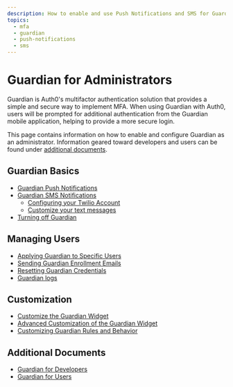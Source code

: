 ```yaml
---
description: How to enable and use Push Notifications and SMS for Guardian MFA.
topics:
  - mfa
  - guardian
  - push-notifications
  - sms
---
```


# Guardian for Administrators 

Guardian is Auth0's multifactor authentication solution that provides a simple and secure way to implement MFA. When using Guardian with Auth0, users will be prompted for additional authentication from the Guardian mobile application, helping to provide a more secure login.

This page contains information on how to enable and configure Guardian as an administrator. Information geared toward developers and users can be found under [additional documents](#additional-documents).

## Guardian Basics
* [Guardian Push Notifications](/multifactor-authentication/administrator/push-notifications)
* [Guardian SMS Notifications](/multifactor-authentication/administrator/sms-notifications)
  * [Configuring your Twilio Account](/multifactor-authentication/administrator/twilio-configuration)
  * [Customize your text messages](/multifactor-authentication/administrator/sms-templates)
* [Turning off Guardian](/multifactor-authentication/administrator/disabling-mfa)

## Managing Users
* [Applying Guardian to Specific Users](/multifactor-authentication/administrator/guardian-for-select-users)
* [Sending Guardian Enrollment Emails](/multifactor-authentication/administrator/guardian-enrollment-email)
* [Resetting Guardian Credentials](/multifactor-authentication/administrator/reset-user)
* [Guardian logs](/multifactor-authentication/administrator/guardian-logs)

## Customization
* [Customize the Guardian Widget](/multifactor-authentication/administrator/customizing-widget)
* [Advanced Customization of the Guardian Widget](https://github.com/auth0/auth0-guardian.js/tree/master/example)
* [Customizing Guardian Rules and Behavior](/multifactor-authentication/custom)


## Additional Documents
* [Guardian for Developers](/multifactor-authentication/developer)
* [Guardian for Users](/multifactor-authentication/guardian/user-guide)
